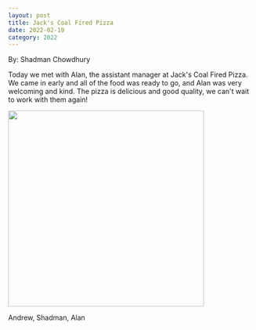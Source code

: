 ```yaml
---
layout: post
title: Jack's Coal Fired Pizza
date: 2022-02-19
category: 2022
---
```

By: Shadman Chowdhury

Today we met with Alan, the assistant manager at Jack's Coal Fired Pizza. We came in early and all of the food was ready to go, and Alan was very welcoming and kind. The pizza is delicious and good quality, we can't wait to work with them again!

<img class="img-responsive" src="{{site.baseurl}}/images/uploads/2022/02/IMG_9114-768x576.jpg" width="400" data-fancybox />
<p class="caption">Andrew, Shadman, Alan</p> 
